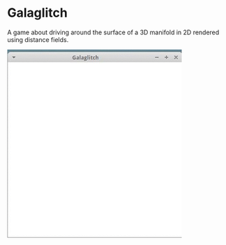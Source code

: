 # Galaglitch
A game about driving around the surface of a 3D manifold in 2D rendered using distance fields.

![shadows](optimised.gif)

